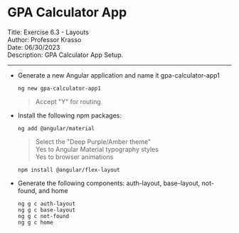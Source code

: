 # GPA Calculator App

Title: Exercise 6.3 - Layouts  
Author: Professor Krasso  
Date: 06/30/2023  
Description: GPA Calculator App Setup.   

---

* Generate a new Angular application and name it gpa-calculator-app1

      ng new gpa-calculator-app1

  > Accept "Y" for routing


* Install the following npm packages: 

      ng add @angular/material

  > Select the "Deep Purple/Amber theme"  
  > Yes to Angular Material typography styles  
  > Yes to browser animations  

      npm install @angular/flex-layout
  
* Generate the following components: auth-layout, base-layout, not-found, and home

      ng g c auth-layout
      ng g c base-layout
      ng g c not-found
      ng g c home

